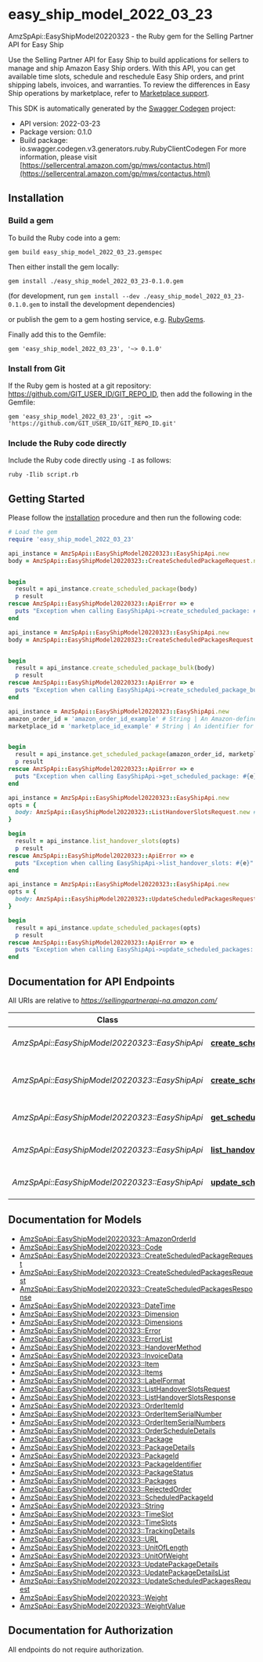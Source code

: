 # easy_ship_model_2022_03_23

AmzSpApi::EasyShipModel20220323 - the Ruby gem for the Selling Partner API for Easy Ship

Use the Selling Partner API for Easy Ship to build applications for sellers to manage and ship Amazon Easy Ship orders. With this API, you can get available time slots, schedule and reschedule Easy Ship orders, and print shipping labels, invoices, and warranties. To review the differences in Easy Ship operations by marketplace, refer to [Marketplace support](https://developer-docs.amazon.com/sp-api/docs/easyship-api-v2022-03-23-use-case-guide#marketplace-support).

This SDK is automatically generated by the [Swagger Codegen](https://github.com/swagger-api/swagger-codegen) project:

- API version: 2022-03-23
- Package version: 0.1.0
- Build package: io.swagger.codegen.v3.generators.ruby.RubyClientCodegen
For more information, please visit [https://sellercentral.amazon.com/gp/mws/contactus.html](https://sellercentral.amazon.com/gp/mws/contactus.html)

## Installation

### Build a gem

To build the Ruby code into a gem:

```shell
gem build easy_ship_model_2022_03_23.gemspec
```

Then either install the gem locally:

```shell
gem install ./easy_ship_model_2022_03_23-0.1.0.gem
```
(for development, run `gem install --dev ./easy_ship_model_2022_03_23-0.1.0.gem` to install the development dependencies)

or publish the gem to a gem hosting service, e.g. [RubyGems](https://rubygems.org/).

Finally add this to the Gemfile:

    gem 'easy_ship_model_2022_03_23', '~> 0.1.0'

### Install from Git

If the Ruby gem is hosted at a git repository: https://github.com/GIT_USER_ID/GIT_REPO_ID, then add the following in the Gemfile:

    gem 'easy_ship_model_2022_03_23', :git => 'https://github.com/GIT_USER_ID/GIT_REPO_ID.git'

### Include the Ruby code directly

Include the Ruby code directly using `-I` as follows:

```shell
ruby -Ilib script.rb
```

## Getting Started

Please follow the [installation](#installation) procedure and then run the following code:
```ruby
# Load the gem
require 'easy_ship_model_2022_03_23'

api_instance = AmzSpApi::EasyShipModel20220323::EasyShipApi.new
body = AmzSpApi::EasyShipModel20220323::CreateScheduledPackageRequest.new # CreateScheduledPackageRequest | The request schema for the `createScheduledPackage` operation.


begin
  result = api_instance.create_scheduled_package(body)
  p result
rescue AmzSpApi::EasyShipModel20220323::ApiError => e
  puts "Exception when calling EasyShipApi->create_scheduled_package: #{e}"
end

api_instance = AmzSpApi::EasyShipModel20220323::EasyShipApi.new
body = AmzSpApi::EasyShipModel20220323::CreateScheduledPackagesRequest.new # CreateScheduledPackagesRequest | The request schema for the `createScheduledPackageBulk` operation.


begin
  result = api_instance.create_scheduled_package_bulk(body)
  p result
rescue AmzSpApi::EasyShipModel20220323::ApiError => e
  puts "Exception when calling EasyShipApi->create_scheduled_package_bulk: #{e}"
end

api_instance = AmzSpApi::EasyShipModel20220323::EasyShipApi.new
amazon_order_id = 'amazon_order_id_example' # String | An Amazon-defined order identifier. Identifies the order that the seller wants to deliver using Amazon Easy Ship.
marketplace_id = 'marketplace_id_example' # String | An identifier for the marketplace in which the seller is selling.


begin
  result = api_instance.get_scheduled_package(amazon_order_id, marketplace_id)
  p result
rescue AmzSpApi::EasyShipModel20220323::ApiError => e
  puts "Exception when calling EasyShipApi->get_scheduled_package: #{e}"
end

api_instance = AmzSpApi::EasyShipModel20220323::EasyShipApi.new
opts = { 
  body: AmzSpApi::EasyShipModel20220323::ListHandoverSlotsRequest.new # ListHandoverSlotsRequest | The request schema for the `listHandoverSlots` operation.
}

begin
  result = api_instance.list_handover_slots(opts)
  p result
rescue AmzSpApi::EasyShipModel20220323::ApiError => e
  puts "Exception when calling EasyShipApi->list_handover_slots: #{e}"
end

api_instance = AmzSpApi::EasyShipModel20220323::EasyShipApi.new
opts = { 
  body: AmzSpApi::EasyShipModel20220323::UpdateScheduledPackagesRequest.new # UpdateScheduledPackagesRequest | The request schema for the `updateScheduledPackages` operation.
}

begin
  result = api_instance.update_scheduled_packages(opts)
  p result
rescue AmzSpApi::EasyShipModel20220323::ApiError => e
  puts "Exception when calling EasyShipApi->update_scheduled_packages: #{e}"
end
```

## Documentation for API Endpoints

All URIs are relative to *https://sellingpartnerapi-na.amazon.com/*

Class | Method | HTTP request | Description
------------ | ------------- | ------------- | -------------
*AmzSpApi::EasyShipModel20220323::EasyShipApi* | [**create_scheduled_package**](docs/EasyShipApi.md#create_scheduled_package) | **POST** /easyShip/2022-03-23/package | 
*AmzSpApi::EasyShipModel20220323::EasyShipApi* | [**create_scheduled_package_bulk**](docs/EasyShipApi.md#create_scheduled_package_bulk) | **POST** /easyShip/2022-03-23/packages/bulk | 
*AmzSpApi::EasyShipModel20220323::EasyShipApi* | [**get_scheduled_package**](docs/EasyShipApi.md#get_scheduled_package) | **GET** /easyShip/2022-03-23/package | 
*AmzSpApi::EasyShipModel20220323::EasyShipApi* | [**list_handover_slots**](docs/EasyShipApi.md#list_handover_slots) | **POST** /easyShip/2022-03-23/timeSlot | 
*AmzSpApi::EasyShipModel20220323::EasyShipApi* | [**update_scheduled_packages**](docs/EasyShipApi.md#update_scheduled_packages) | **PATCH** /easyShip/2022-03-23/package | 

## Documentation for Models

 - [AmzSpApi::EasyShipModel20220323::AmazonOrderId](docs/AmazonOrderId.md)
 - [AmzSpApi::EasyShipModel20220323::Code](docs/Code.md)
 - [AmzSpApi::EasyShipModel20220323::CreateScheduledPackageRequest](docs/CreateScheduledPackageRequest.md)
 - [AmzSpApi::EasyShipModel20220323::CreateScheduledPackagesRequest](docs/CreateScheduledPackagesRequest.md)
 - [AmzSpApi::EasyShipModel20220323::CreateScheduledPackagesResponse](docs/CreateScheduledPackagesResponse.md)
 - [AmzSpApi::EasyShipModel20220323::DateTime](docs/DateTime.md)
 - [AmzSpApi::EasyShipModel20220323::Dimension](docs/Dimension.md)
 - [AmzSpApi::EasyShipModel20220323::Dimensions](docs/Dimensions.md)
 - [AmzSpApi::EasyShipModel20220323::Error](docs/Error.md)
 - [AmzSpApi::EasyShipModel20220323::ErrorList](docs/ErrorList.md)
 - [AmzSpApi::EasyShipModel20220323::HandoverMethod](docs/HandoverMethod.md)
 - [AmzSpApi::EasyShipModel20220323::InvoiceData](docs/InvoiceData.md)
 - [AmzSpApi::EasyShipModel20220323::Item](docs/Item.md)
 - [AmzSpApi::EasyShipModel20220323::Items](docs/Items.md)
 - [AmzSpApi::EasyShipModel20220323::LabelFormat](docs/LabelFormat.md)
 - [AmzSpApi::EasyShipModel20220323::ListHandoverSlotsRequest](docs/ListHandoverSlotsRequest.md)
 - [AmzSpApi::EasyShipModel20220323::ListHandoverSlotsResponse](docs/ListHandoverSlotsResponse.md)
 - [AmzSpApi::EasyShipModel20220323::OrderItemId](docs/OrderItemId.md)
 - [AmzSpApi::EasyShipModel20220323::OrderItemSerialNumber](docs/OrderItemSerialNumber.md)
 - [AmzSpApi::EasyShipModel20220323::OrderItemSerialNumbers](docs/OrderItemSerialNumbers.md)
 - [AmzSpApi::EasyShipModel20220323::OrderScheduleDetails](docs/OrderScheduleDetails.md)
 - [AmzSpApi::EasyShipModel20220323::Package](docs/Package.md)
 - [AmzSpApi::EasyShipModel20220323::PackageDetails](docs/PackageDetails.md)
 - [AmzSpApi::EasyShipModel20220323::PackageId](docs/PackageId.md)
 - [AmzSpApi::EasyShipModel20220323::PackageIdentifier](docs/PackageIdentifier.md)
 - [AmzSpApi::EasyShipModel20220323::PackageStatus](docs/PackageStatus.md)
 - [AmzSpApi::EasyShipModel20220323::Packages](docs/Packages.md)
 - [AmzSpApi::EasyShipModel20220323::RejectedOrder](docs/RejectedOrder.md)
 - [AmzSpApi::EasyShipModel20220323::ScheduledPackageId](docs/ScheduledPackageId.md)
 - [AmzSpApi::EasyShipModel20220323::String](docs/String.md)
 - [AmzSpApi::EasyShipModel20220323::TimeSlot](docs/TimeSlot.md)
 - [AmzSpApi::EasyShipModel20220323::TimeSlots](docs/TimeSlots.md)
 - [AmzSpApi::EasyShipModel20220323::TrackingDetails](docs/TrackingDetails.md)
 - [AmzSpApi::EasyShipModel20220323::URL](docs/URL.md)
 - [AmzSpApi::EasyShipModel20220323::UnitOfLength](docs/UnitOfLength.md)
 - [AmzSpApi::EasyShipModel20220323::UnitOfWeight](docs/UnitOfWeight.md)
 - [AmzSpApi::EasyShipModel20220323::UpdatePackageDetails](docs/UpdatePackageDetails.md)
 - [AmzSpApi::EasyShipModel20220323::UpdatePackageDetailsList](docs/UpdatePackageDetailsList.md)
 - [AmzSpApi::EasyShipModel20220323::UpdateScheduledPackagesRequest](docs/UpdateScheduledPackagesRequest.md)
 - [AmzSpApi::EasyShipModel20220323::Weight](docs/Weight.md)
 - [AmzSpApi::EasyShipModel20220323::WeightValue](docs/WeightValue.md)

## Documentation for Authorization

 All endpoints do not require authorization.

